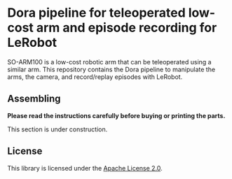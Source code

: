 # Dora pipeline for teleoperated low-cost arm and episode recording for LeRobot

SO-ARM100 is a low-cost robotic arm that can be teleoperated using a similar arm. This repository contains
the Dora pipeline to manipulate the arms, the camera, and record/replay episodes with LeRobot.

## Assembling

**Please read the instructions carefully before buying or printing the parts.**

This section is under construction.

## License

This library is licensed under the [Apache License 2.0](../../LICENSE).